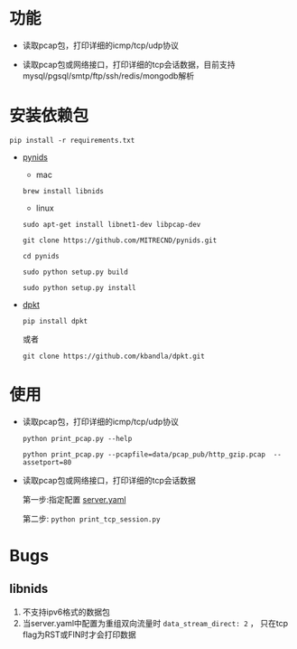 # 功能

* 读取pcap包，打印详细的icmp/tcp/udp协议

* 读取pcap包或网络接口，打印详细的tcp会话数据，目前支持mysql/pgsql/smtp/ftp/ssh/redis/mongodb解析



# 安装依赖包

 `pip install -r requirements.txt`


* [pynids](https://github.com/MITRECND/pynids.git)

   * mac

   `brew install libnids`

   * linux

   `sudo apt-get install libnet1-dev libpcap-dev`

   `git clone https://github.com/MITRECND/pynids.git`

   `cd pynids`

   `sudo python setup.py build`

   `sudo python setup.py install`

* [dpkt](http://dpkt.readthedocs.io/en/latest/index.html)

   `pip install dpkt`

   或者

   `git clone https://github.com/kbandla/dpkt.git`


# 使用
* 读取pcap包，打印详细的icmp/tcp/udp协议

    `python print_pcap.py --help`

    `python print_pcap.py --pcapfile=data/pcap_pub/http_gzip.pcap  --assetport=80`




* 读取pcap包或网络接口，打印详细的tcp会话数据

   第一步:指定配置
   [server.yaml](etc/server.yaml)


   第二步:
   `python print_tcp_session.py`



# Bugs
## libnids
1. 不支持ipv6格式的数据包
2. 当server.yaml中配置为重组双向流量时
`data_stream_direct: 2` ，
只在tcp flag为RST或FIN时才会打印数据

   



